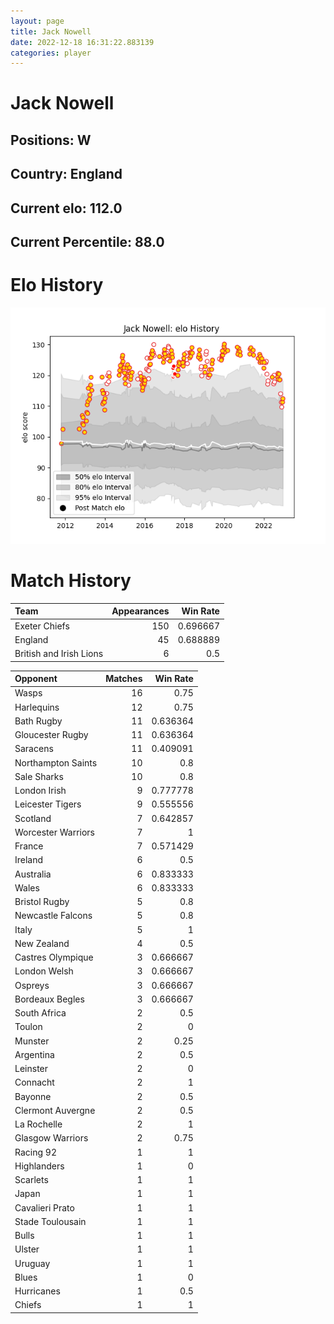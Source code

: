 ```yaml
---  
layout: page  
title: Jack Nowell  
date: 2022-12-18 16:31:22.883139  
categories: player  
---
```

# Jack Nowell

## Positions: W

## Country: England

## Current elo: 112.0

## Current Percentile: 88.0

# Elo History


![elo history](history_JackNowell.png)
# Match History


| Team                    |   Appearances |   Win Rate |
|:------------------------|--------------:|-----------:|
| Exeter Chiefs           |           150 |   0.696667 |
| England                 |            45 |   0.688889 |
| British and Irish Lions |             6 |   0.5      |

| Opponent           |   Matches |   Win Rate |
|:-------------------|----------:|-----------:|
| Wasps              |        16 |   0.75     |
| Harlequins         |        12 |   0.75     |
| Bath Rugby         |        11 |   0.636364 |
| Gloucester Rugby   |        11 |   0.636364 |
| Saracens           |        11 |   0.409091 |
| Northampton Saints |        10 |   0.8      |
| Sale Sharks        |        10 |   0.8      |
| London Irish       |         9 |   0.777778 |
| Leicester Tigers   |         9 |   0.555556 |
| Scotland           |         7 |   0.642857 |
| Worcester Warriors |         7 |   1        |
| France             |         7 |   0.571429 |
| Ireland            |         6 |   0.5      |
| Australia          |         6 |   0.833333 |
| Wales              |         6 |   0.833333 |
| Bristol Rugby      |         5 |   0.8      |
| Newcastle Falcons  |         5 |   0.8      |
| Italy              |         5 |   1        |
| New Zealand        |         4 |   0.5      |
| Castres Olympique  |         3 |   0.666667 |
| London Welsh       |         3 |   0.666667 |
| Ospreys            |         3 |   0.666667 |
| Bordeaux Begles    |         3 |   0.666667 |
| South Africa       |         2 |   0.5      |
| Toulon             |         2 |   0        |
| Munster            |         2 |   0.25     |
| Argentina          |         2 |   0.5      |
| Leinster           |         2 |   0        |
| Connacht           |         2 |   1        |
| Bayonne            |         2 |   0.5      |
| Clermont Auvergne  |         2 |   0.5      |
| La Rochelle        |         2 |   1        |
| Glasgow Warriors   |         2 |   0.75     |
| Racing 92          |         1 |   1        |
| Highlanders        |         1 |   0        |
| Scarlets           |         1 |   1        |
| Japan              |         1 |   1        |
| Cavalieri Prato    |         1 |   1        |
| Stade Toulousain   |         1 |   1        |
| Bulls              |         1 |   1        |
| Ulster             |         1 |   1        |
| Uruguay            |         1 |   1        |
| Blues              |         1 |   0        |
| Hurricanes         |         1 |   0.5      |
| Chiefs             |         1 |   1        |